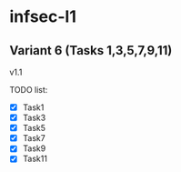 # infsec-l1

## Variant 6 (Tasks 1,3,5,7,9,11)
v1.1

TODO list:
- [x] Task1
- [x] Task3
- [x] Task5
- [x] Task7
- [x] Task9
- [x] Task11

